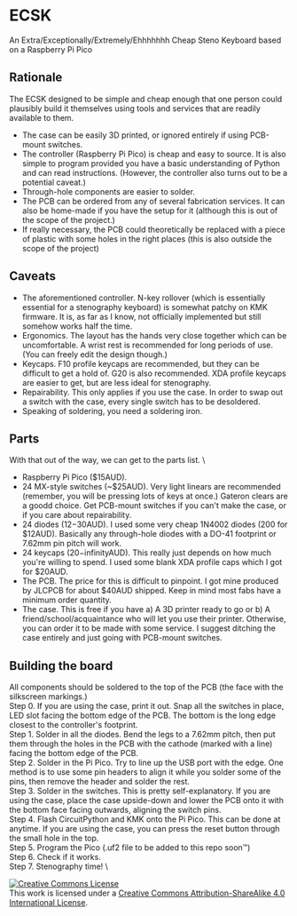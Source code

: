 # ECSK
An Extra/Exceptionally/Extremely/Ehhhhhhh Cheap Steno Keyboard based on a Raspberry Pi Pico

## Rationale
The ECSK designed to be simple and cheap enough that one person could plausibly build it themselves using tools and services that are readily available to them.
- The case can be easily 3D printed, or ignored entirely if using PCB-mount switches.
- The controller (Raspberry Pi Pico) is cheap and easy to source. It is also simple to program provided you have a basic understanding of Python and can read instructions. (However, the controller also turns out to be a potential caveat.)
- Through-hole components are easier to solder.
- The PCB can be ordered from any of several fabrication services. It can also be home-made if you have the setup for it (although this is out of the scope of the project.)
- If really necessary, the PCB could theoretically be replaced with a piece of plastic with some holes in the right places (this is also outside the scope of the project)

## Caveats
- The aforementioned controller. N-key rollover (which is essentially essential for a stenography keyboard) is somewhat patchy on KMK firmware. It is, as far as I know, not officially implemented but still somehow works half the time.
- Ergonomics. The layout has the hands very close together which can be uncomfortable. A wrist rest is recommended for long periods of use. (You can freely edit the design though.)
- Keycaps. F10 profile keycaps are recommended, but they can be difficult to get a hold of. G20 is also recommended. XDA profile keycaps are easier to get, but are less ideal for stenography.
- Repairability. This only applies if you use the case. In order to swap out a switch with the case, every single switch has to be desoldered.
- Speaking of soldering, you need a soldering iron.

## Parts
With that out of the way, we can get to the parts list. \
- Raspberry Pi Pico ($15AUD).
- 24 MX-style switches (~$25AUD). Very light linears are recommended (remember, you will be pressing lots of keys at once.) Gateron clears are a goodd choice. Get PCB-mount switches if you can't make the case, or if you care about repairability.
- 24 diodes ($12-$30AUD). I used some very cheap 1N4002 diodes (200 for $12AUD). Basically any through-hole diodes with a DO-41 footprint or 7.62mm pin pitch will work.
- 24 keycaps ($20-$infinityAUD). This really just depends on how much you're willing to spend. I used some blank XDA profile caps which I got for $20AUD.
- The PCB. The price for this is difficult to pinpoint. I got mine produced by JLCPCB for about $40AUD shipped. Keep in mind most fabs have a minimum order quantity.
- The case. This is free if you have a) A 3D printer ready to go or b) A friend/school/acquaintance who will let you use their printer. Otherwise, you can order it to be made with some service. I suggest ditching the case entirely and just going with PCB-mount switches.

## Building the board
All components should be soldered to the top of the PCB (the face with the silkscreen markings.) \
Step 0. If you are using the case, print it out. Snap all the switches in place, LED slot facing the bottom edge of the PCB. The bottom is the long edge closest to the controller's footprint. \
Step 1. Solder in all the diodes. Bend the legs to a 7.62mm pitch, then put them through the holes in the PCB with the cathode (marked with a line) facing the bottom edge of the PCB. \
Step 2. Solder in the Pi Pico. Try to line up the USB port with the edge. One method is to use some pin headers to align it while you solder some of the pins, then remove the header and solder the rest. \
Step 3. Solder in the switches. This is pretty self-explanatory. If you are using the case, place the case upside-down and lower the PCB onto it with the bottom face facing outwards, aligning the switch pins. \
Step 4. Flash CircuitPython and KMK onto the Pi Pico. This can be done at anytime. If you are using the case, you can press the reset button through the small hole in the top. \
Step 5. Program the Pico (.uf2 file to be added to this repo soon™) \
Step 6. Check if it works. \
Step 7. Stenography time! \

<a rel="license" href="http://creativecommons.org/licenses/by-sa/4.0/"><img alt="Creative Commons License" style="border-width:0" src="https://i.creativecommons.org/l/by-sa/4.0/88x31.png" /></a><br />This work is licensed under a <a rel="license" href="http://creativecommons.org/licenses/by-sa/4.0/">Creative Commons Attribution-ShareAlike 4.0 International License</a>.
